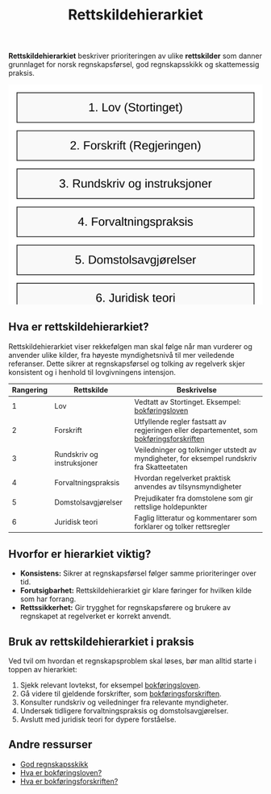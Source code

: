 ﻿---
title: "Rettskildehierarkiet"
seoTitle: "Rettskildehierarkiet"
meta_description: '**Rettskildehierarkiet** beskriver prioriteringen av ulike **rettskilder** som danner grunnlaget for norsk regnskapsførsel, god regnskapsskikk og skattemessig ...'
slug: rettskildehierarkiet
type: blog
layout: pages/single
---

**Rettskildehierarkiet** beskriver prioriteringen av ulike **rettskilder** som danner grunnlaget for norsk regnskapsførsel, god regnskapsskikk og skattemessig praksis.

![Illustrasjon av rettskildehierarkiet i norsk regnskap](rettskildehierarkiet-image.svg)

## Hva er rettskildehierarkiet?

Rettskildehierarkiet viser rekkefølgen man skal følge når man vurderer og anvender ulike kilder, fra høyeste myndighetsnivå til mer veiledende referanser. Dette sikrer at regnskapsførsel og tolking av regelverk skjer konsistent og i henhold til lovgivningens intensjon.

| Rangering | Rettskilde                  | Beskrivelse                                                                                                         |
|-----------|-----------------------------|---------------------------------------------------------------------------------------------------------------------|
| 1         | Lov                         | Vedtatt av Stortinget. Eksempel: [bokføringsloven](/blogs/regnskap/hva-er-bokforingsloven "Hva er Bokføringsloven? Komplett Guide til Norsk Bokføringslovgivning")        |
| 2         | Forskrift                   | Utfyllende regler fastsatt av regjeringen eller departementet, som [bokføringsforskriften](/blogs/regnskap/hva-er-bokforingsforskriften "Hva er Bokføringsforskriften? Detaljert Guide til Norske Bokføringsregler") |
| 3         | Rundskriv og instruksjoner  | Veiledninger og tolkninger utstedt av myndigheter, for eksempel rundskriv fra Skatteetaten                             |
| 4         | Forvaltningspraksis         | Hvordan regelverket praktisk anvendes av tilsynsmyndigheter                                                          |
| 5         | Domstolsavgjørelser         | Prejudikater fra domstolene som gir rettslige holdepunkter                                                            |
| 6         | Juridisk teori              | Faglig litteratur og kommentarer som forklarer og tolker rettsregler                                                  |

## Hvorfor er hierarkiet viktig?

- **Konsistens:** Sikrer at regnskapsførsel følger samme prioriteringer over tid.
- **Forutsigbarhet:** Rettskildehierarkiet gir klare føringer for hvilken kilde som har forrang.
- **Rettssikkerhet:** Gir trygghet for regnskapsførere og brukere av regnskapet at regelverket er korrekt anvendt.

## Bruk av rettskildehierarkiet i praksis

Ved tvil om hvordan et regnskapsproblem skal løses, bør man alltid starte i toppen av hierarkiet:

1. Sjekk relevant lovtekst, for eksempel [bokføringsloven](/blogs/regnskap/hva-er-bokforingsloven "Hva er Bokføringsloven? Komplett Guide til Norsk Bokføringslovgivning").
2. Gå videre til gjeldende forskrifter, som [bokføringsforskriften](/blogs/regnskap/hva-er-bokforingsforskriften "Hva er Bokføringsforskriften? Detaljert Guide til Norske Bokføringsregler").
3. Konsulter rundskriv og veiledninger fra relevante myndigheter.
4. Undersøk tidligere forvaltningspraksis og domstolsavgjørelser.
5. Avslutt med juridisk teori for dypere forståelse.

## Andre ressurser

* [God regnskapsskikk](/blogs/regnskap/god-regnskapsskikk "God regnskapsskikk i Norge")
* [Hva er bokføringsloven?](/blogs/regnskap/hva-er-bokforingsloven "Hva er Bokføringsloven? Komplett Guide til Norsk Bokføringslovgivning")
* [Hva er bokføringsforskriften?](/blogs/regnskap/hva-er-bokforingsforskriften "Hva er Bokføringsforskriften? Detaljert Guide til Norske Bokføringsregler")










